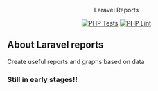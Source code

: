 <p align="center">Laravel Reports</p>

<p align="center">
<a href="https://github.com/absarakram/ReportsWithLaravel/actions"><img src="https://github.com/absarakram/ReportsWithLaravel/workflows/test-php/badge.svg" alt="PHP Tests"></a>
<a href="https://github.com/absarakram/ReportsWithLaravel/actions"><img src="https://github.com/absarakram/ReportsWithLaravel/workflows/lint-php/badge.svg" alt="PHP Lint"></a>
</p>

## About Laravel reports

Create useful reports and graphs based on data

### Still in early stages!!